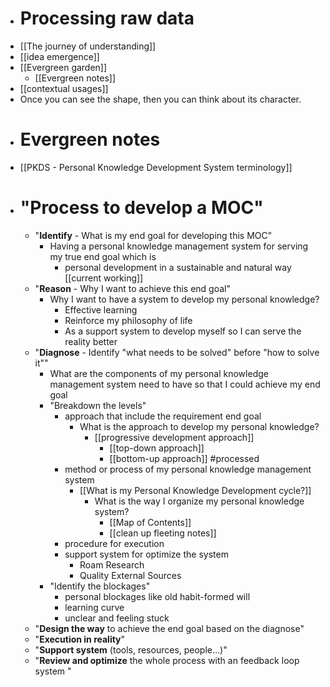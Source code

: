 - # Processing raw data
- [[The journey of understanding]]
- [[idea emergence]]
- [[Evergreen garden]]
    - [[Evergreen notes]]
- [[contextual usages]]
- Once you can see the shape, then you can think about its character.
- # Evergreen notes
- [[PKDS - Personal Knowledge Development System terminology]]
- # "Process to develop a MOC"
    - "**Identify** - What is my end goal for developing this MOC"
        - Having a personal knowledge management system for serving my true end goal which is 
            - personal development in a sustainable and natural way [[current working]]
    - "**Reason** - Why I want to achieve this end goal"
        - Why I want to have a system to develop my personal knowledge?
            - Effective learning
            - Reinforce my philosophy of life
            - As a support system to develop myself so I can serve the reality better
    - "**Diagnose** - Identify "what needs to be solved" before "how to solve it""
        - What are the components of my personal knowledge management system need to have so that I could achieve my end goal
        - "Breakdown the levels"
            - approach that include the requirement end goal
                - What is the approach to develop my personal knowledge?
                    - [[progressive development approach]]
                        - [[top-down approach]]
                        - [[bottom-up approach]] #processed
            - method or process of my personal knowledge management system
                - [[What is my Personal Knowledge Development cycle?]]
                    - What is the way I organize my personal knowledge system?
                        - [[Map of Contents]]
                        - [[clean up fleeting notes]]
            - procedure for execution
            - support system for optimize the system
                - Roam Research
                - Quality External Sources
        - "Identify the blockages"
            - personal blockages like old habit-formed will
            - learning curve 
            - unclear and feeling stuck
    - "**Design the way** to achieve the end goal based on the diagnose"
    - "**Execution in reality**"
    - "**Support system** (tools, resources, people...)"
    - "**Review and optimize** the whole process with an feedback loop system "
